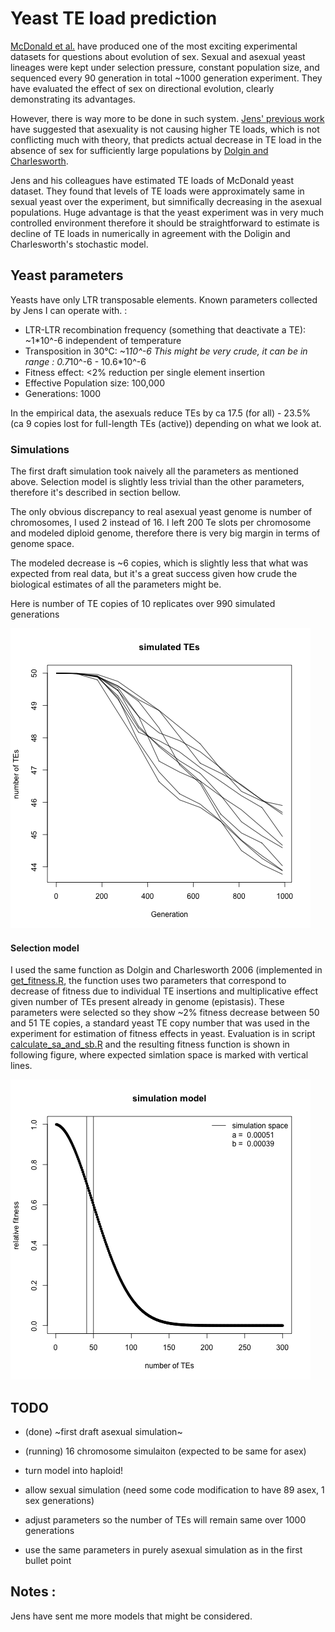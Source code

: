 # Yeast TE load prediction

[McDonald et al.](www.nature.com/doifinder/10.1038/nature17143) have produced one of the most exciting experimental datasets for questions about evolution of sex. Sexual and asexual yeast lineages were kept under selection pressure, constant population size, and sequenced every 90 generation in total ~1000 generation experiment. They have evaluated the effect of sex on directional evolution, clearly demonstrating its advantages.

However, there is way more to be done in such system. [Jens' previous work](https://doi.org/10.1093/molbev/msv261) have suggested that asexuality is not causing higher TE loads, which is not conflicting much with theory, that predicts actual decrease in TE load in the absence of sex for sufficiently large populations by [Dolgin and Charlesworth](https://dx.doi.org/10.1534%2Fgenetics.106.060434).

Jens and his colleagues have estimated TE loads of McDonald yeast dataset. They found that levels of TE loads were approximately same in sexual yeast over the experiment, but simnifically decreasing in the asexual populations. Huge advantage is that the yeast experiment was in very much controlled environment therefore it should be straightforward to estimate is decline of TE loads in numerically in agreement with the Doligin and Charlesworth's stochastic model.

## Yeast parameters

Yeasts have only LTR transposable elements. Known parameters collected by Jens I can operate with. :

- LTR-LTR recombination frequency (something that deactivate a TE): ~1*10^-6 independent of temperature
- Transposition in 30°C: ~1*10^-6 This might be very crude, it can be in range : 0.7*10^-6 - 10.6*10^-6
- Fitness effect: <2% reduction per single element insertion
- Effective Population size: 100,000
- Generations: 1000

In the empirical data, the asexuals reduce TEs by ca 17.5 (for all) - 23.5% (ca 9 copies lost for full-length TEs (active)) depending on what we look at.

### Simulations

The first draft simulation took naively all the parameters as mentioned above. Selection model is slightly less trivial than the other parameters, therefore it's described in section bellow.

The only obvious discrepancy to real asexual yeast genome is number of chromosomes, I used 2 instead of 16. I left 200 Te slots per chromosome and modeled diploid genome, therefore there is very big margin in terms of genome space.

The modeled decrease is ~6 copies, which is slightly less that what was expected from real data, but it's a great success given how crude the biological estimates of all the parameters might be.

Here is number of TE copies of 10 replicates over 990 simulated generations

![sim_1](figures/sim_2ch_literature_pars.png)

#### Selection model

I used the same function as Dolgin and Charlesworth 2006 (implemented in [get_fitness.R](scripts/get_fitness.R), the function uses two parameters that correspond to decrease of fitness due to individual TE insertions and multiplicative effect given number of TEs present already in genome (epistasis). These parameters were selected so they show ~2% fitness decrease between 50 and 51 TE copies, a standard yeast TE copy number that was used in the experiment for estimation of fitness effects in yeast. Evaluation is in script [calculate_sa_and_sb.R](scripts/calculate_sa_and_sb.R) and the resulting fitness function is shown in following figure, where expected simlation space is marked with vertical lines.

![fitness_function](figures/default_fitness_function.png)

## TODO

- (done) ~first draft asexual simulation~
- (running) 16 chromosome simulaiton (expected to be same for asex)

- turn model into haploid!
- allow sexual simulation (need some code modification to have 89 asex, 1 sex  generations)

- adjust parameters so the number of TEs will remain same over 1000 generations
- use the same parameters in purely asexual simulation as in the first bullet point

## Notes :

Jens have sent me more models that might be considered.
